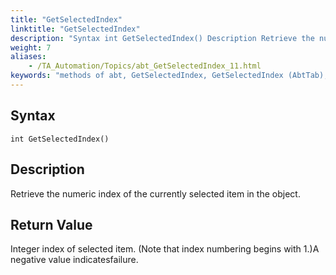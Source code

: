 ```yaml
--- 
title: "GetSelectedIndex"
linktitle: "GetSelectedIndex"
description: "Syntax int GetSelectedIndex() Description Retrieve the numeric index of the currently selected item in the object. Return Value Integer index of selected item. ( Note that index numbering begins with ..."
weight: 7
aliases: 
    - /TA_Automation/Topics/abt_GetSelectedIndex_11.html
keywords: "methods of abt, GetSelectedIndex, GetSelectedIndex (AbtTab), AbtTab, getselectedindex, abttab getselectedindex, get index of selected tab, retrieve numeric index of selected tab"
---
```


## Syntax

`int GetSelectedIndex()`

## Description

Retrieve the numeric index of the currently selected item in the object.

## Return Value

Integer index of selected item. \(Note that index numbering begins with 1.\)A negative value indicatesfailure.




